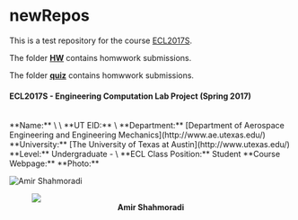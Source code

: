 # newRepos
This is a test repository for the course [ECL2017S](http://www.shahmoradi.org/ECL2017S/).  

The folder [**HW**](./HW/) contains homwwork submissions.  

The folder [**quiz**](./quiz/) contains homwwork submissions.

#### ECL2017S - Engineering Computation Lab Project (Spring 2017)
<br>
**Name:** \<first name> \<last name>  
**UT EID:** \<your UT EID>  
**Department:** [Department of Aerospace Engineering and Engineering Mechanics](http://www.ae.utexas.edu/)  
**University:** [The University of Texas at Austin](http://www.utexas.edu/)  
**Level:** Undergraduate - \<Freshman(1st year) / Sophomore(2nd year) / Junior(3rd year) / Senior(4th year)>  
**ECL Class Position:** Student  
**Course Webpage:** <http://www.shahmoradi.org/ECL2017S/>  
**Photo:**  

![Amir Shahmoradi](http://www.shahmoradi.org/ECL2017S/images/amir.png)  

<figure>
	<img src="http://www.shahmoradi.org/ECL2017S/images/amir.png" width="auto">
    <figcaption style="text-align:center">
        <b>Amir Shahmoradi</b>
    </figcaption>
</figure>
